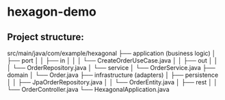 # hexagon-demo
## Project structure: 

src/main/java/com/example/hexagonal
├── application (business logic)
│   ├── port
│   │   ├── in
│   │   │   └── CreateOrderUseCase.java
│   │   ├── out
│   │   │   └── OrderRepository.java
│   └── service
│       └── OrderService.java
├── domain
│   └── Order.java
├── infrastructure (adapters)
│   ├── persistence
│   │   ├── JpaOrderRepository.java
│   │   └── OrderEntity.java
│   ├── rest
│   │   └── OrderController.java
└── HexagonalApplication.java